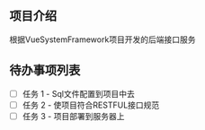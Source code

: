 ## 项目介绍
根据VueSystemFramework项目开发的后端接口服务
## 待办事项列表

- [ ] 任务 1 - Sql文件配置到项目中去
- [ ] 任务 2 - 使项目符合RESTFUL接口规范
- [ ] 任务 3 - 项目部署到服务器上